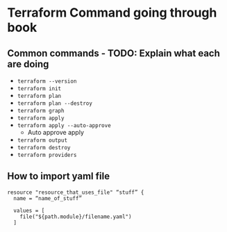 # Terraform Command going through book

## Common commands - TODO: Explain what each are doing
* `terraform --version`
* `terraform init`
* `terraform plan`
* `terraform plan --destroy`
* `terraform graph`
* `terraform apply`
* `terraform apply --auto-approve`
  * Auto approve apply
* `terraform output`
* `terraform destroy`
* `terraform providers`

## How to import yaml file
```
resource "resource_that_uses_file" “stuff” {
  name = “name_of_stuff”

  values = [
    file("${path.module}/filename.yaml")
  ]
```
